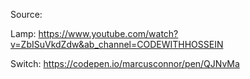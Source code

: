 Source:

Lamp:
https://www.youtube.com/watch?v=ZbISuVkdZdw&ab_channel=CODEWITHHOSSEIN


Switch:
https://codepen.io/marcusconnor/pen/QJNvMa